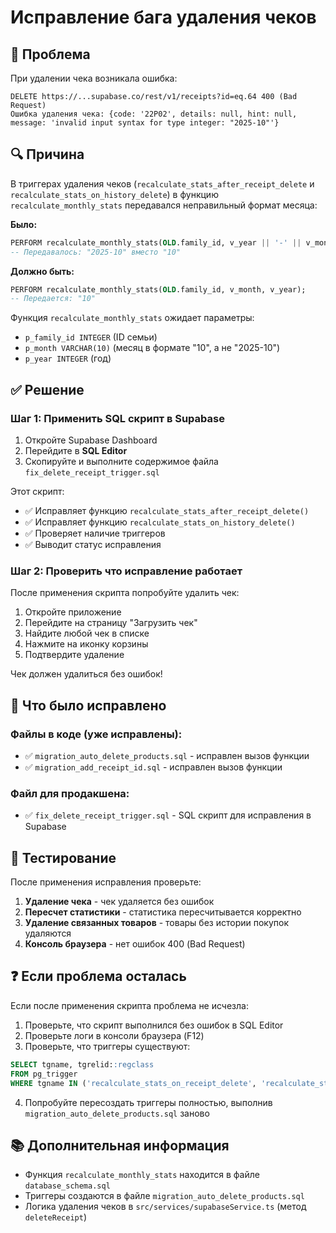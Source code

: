 # Исправление бага удаления чеков

## 🐛 Проблема

При удалении чека возникала ошибка:
```
DELETE https://...supabase.co/rest/v1/receipts?id=eq.64 400 (Bad Request)
Ошибка удаления чека: {code: '22P02', details: null, hint: null, message: 'invalid input syntax for type integer: "2025-10"'}
```

## 🔍 Причина

В триггерах удаления чеков (`recalculate_stats_after_receipt_delete` и `recalculate_stats_on_history_delete`) в функцию `recalculate_monthly_stats` передавался неправильный формат месяца:

**Было:**
```sql
PERFORM recalculate_monthly_stats(OLD.family_id, v_year || '-' || v_month, v_year);
-- Передавалось: "2025-10" вместо "10"
```

**Должно быть:**
```sql
PERFORM recalculate_monthly_stats(OLD.family_id, v_month, v_year);
-- Передается: "10"
```

Функция `recalculate_monthly_stats` ожидает параметры:
- `p_family_id INTEGER` (ID семьи)
- `p_month VARCHAR(10)` (месяц в формате "10", а не "2025-10")
- `p_year INTEGER` (год)

## ✅ Решение

### Шаг 1: Применить SQL скрипт в Supabase

1. Откройте Supabase Dashboard
2. Перейдите в **SQL Editor**
3. Скопируйте и выполните содержимое файла `fix_delete_receipt_trigger.sql`

Этот скрипт:
- ✅ Исправляет функцию `recalculate_stats_after_receipt_delete()`
- ✅ Исправляет функцию `recalculate_stats_on_history_delete()`
- ✅ Проверяет наличие триггеров
- ✅ Выводит статус исправления

### Шаг 2: Проверить что исправление работает

После применения скрипта попробуйте удалить чек:

1. Откройте приложение
2. Перейдите на страницу "Загрузить чек"
3. Найдите любой чек в списке
4. Нажмите на иконку корзины
5. Подтвердите удаление

Чек должен удалиться без ошибок!

## 📝 Что было исправлено

### Файлы в коде (уже исправлены):
- ✅ `migration_auto_delete_products.sql` - исправлен вызов функции
- ✅ `migration_add_receipt_id.sql` - исправлен вызов функции

### Файл для продакшена:
- ✅ `fix_delete_receipt_trigger.sql` - SQL скрипт для исправления в Supabase

## 🧪 Тестирование

После применения исправления проверьте:

1. **Удаление чека** - чек удаляется без ошибок
2. **Пересчет статистики** - статистика пересчитывается корректно
3. **Удаление связанных товаров** - товары без истории покупок удаляются
4. **Консоль браузера** - нет ошибок 400 (Bad Request)

## ❓ Если проблема осталась

Если после применения скрипта проблема не исчезла:

1. Проверьте, что скрипт выполнился без ошибок в SQL Editor
2. Проверьте логи в консоли браузера (F12)
3. Проверьте, что триггеры существуют:

```sql
SELECT tgname, tgrelid::regclass 
FROM pg_trigger 
WHERE tgname IN ('recalculate_stats_on_receipt_delete', 'recalculate_stats_on_history_delete_trigger');
```

4. Попробуйте пересоздать триггеры полностью, выполнив `migration_auto_delete_products.sql` заново

## 📚 Дополнительная информация

- Функция `recalculate_monthly_stats` находится в файле `database_schema.sql`
- Триггеры создаются в файле `migration_auto_delete_products.sql`
- Логика удаления чеков в `src/services/supabaseService.ts` (метод `deleteReceipt`)

